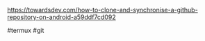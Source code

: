 https://towardsdev.com/how-to-clone-and-synchronise-a-github-repository-on-android-a59ddf7cd092

#termux
#git 